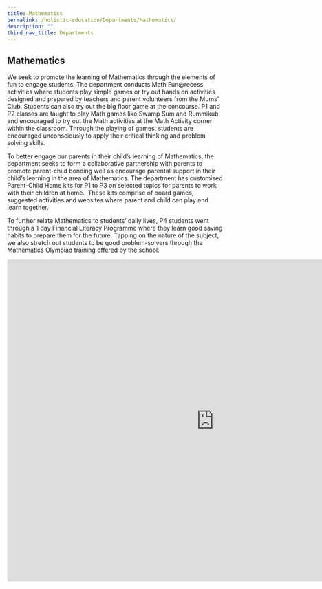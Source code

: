 ```yaml
---
title: Mathematics
permalink: /holistic-education/Departments/Mathematics/
description: ""
third_nav_title: Departments
---
```

## Mathematics 

We seek to promote the learning of Mathematics through the elements of fun to engage students. The department conducts Math Fun@recess activities where students play simple games or try out hands on activities designed and prepared by teachers and parent volunteers from the Mums’ Club. Students can also try out the big floor game at the concourse. P1 and P2 classes are taught to play Math games like Swamp Sum and Rummikub and encouraged to try out the Math activities at the Math Activity corner within the classroom. Through the playing of games, students are encouraged unconsciously to apply their critical thinking and problem solving skills.  
  
To better engage our parents in their child’s learning of Mathematics, the department seeks to form a collaborative partnership with parents to promote parent-child bonding well as encourage parental support in their child’s learning in the area of Mathematics. The department has customised Parent-Child Home kits for P1 to P3 on selected topics for parents to work with their children at home.&nbsp; These kits comprise of board games, suggested activities and websites where parent and child can play and learn together.  
  
To further relate Mathematics to students’ daily lives, P4 students went through a 1 day Financial Literacy Programme where they learn good saving habits to prepare them for the future. Tapping on the nature of the subject, we also stretch out students to be good problem-solvers through the Mathematics Olympiad training offered by the school.

<iframe allowfullscreen="true" height="749" width="960" frameborder="0" src="https://docs.google.com/presentation/d/e/2PACX-1vQP0fBBJid18vcoudzwGJpHpRbu4wJSu-Y8fHOC9H7U_9vFQoCpWdDs2Z2Qaay4OvtBqakttErIaFvV/embed?start=false&amp;loop=false&amp;delayms=3000"></iframe>